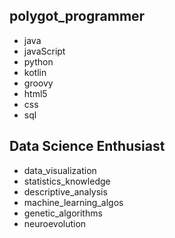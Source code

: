 
## polygot_programmer

- java 
- javaScript 
- python
- kotlin
- groovy
- html5
- css
- sql
 

## Data Science Enthusiast

- data_visualization
- statistics_knowledge
- descriptive_analysis
- machine_learning_algos
- genetic_algorithms
- neuroevolution